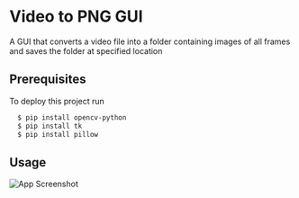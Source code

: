 # Video to PNG GUI

A GUI that converts a video file into a folder containing images of all frames and saves the folder at specified location



## Prerequisites

To deploy this project run

```bash
  $ pip install opencv-python
  $ pip install tk
  $ pip install pillow
```


## Usage
![App Screenshot](https://github.com/vavinash992/Video-to-png-GUI/blob/main/images/image.IR63M1.png)


